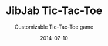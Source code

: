 ---
title: JibJab Tic-Tac-Toe
subtitle: Customizable Tic-Tac-Toe game
layout: default
modal-id: 7
date: 2014-07-10
img: tic.png
thumbnail: tic.png
alt: image-alt
project-date: April 2014
client: Start Bootstrap
category: Web Development
description: Javascript, jQuery
link: http://marcwright.github.io/addie-finn-cole/

---